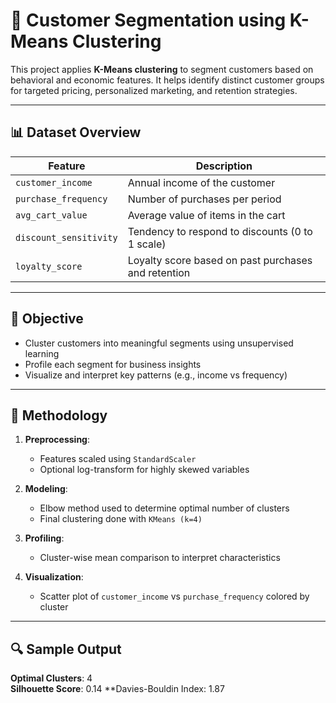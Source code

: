 # 👥 Customer Segmentation using K-Means Clustering

This project applies **K-Means clustering** to segment customers based on behavioral and economic features. It helps identify distinct customer groups for targeted pricing, personalized marketing, and retention strategies.

---

## 📊 Dataset Overview

| Feature               | Description                                             |
|------------------------|---------------------------------------------------------|
| `customer_income`      | Annual income of the customer                           |
| `purchase_frequency`   | Number of purchases per period                          |
| `avg_cart_value`       | Average value of items in the cart                      |
| `discount_sensitivity` | Tendency to respond to discounts (0 to 1 scale)         |
| `loyalty_score`        | Loyalty score based on past purchases and retention     |

---

## 🎯 Objective

- Cluster customers into meaningful segments using unsupervised learning
- Profile each segment for business insights
- Visualize and interpret key patterns (e.g., income vs frequency)

---

## 🔧 Methodology

1. **Preprocessing**:
   - Features scaled using `StandardScaler`
   - Optional log-transform for highly skewed variables

2. **Modeling**:
   - Elbow method used to determine optimal number of clusters
   - Final clustering done with `KMeans (k=4)`

3. **Profiling**:
   - Cluster-wise mean comparison to interpret characteristics

4. **Visualization**:
   - Scatter plot of `customer_income` vs `purchase_frequency` colored by cluster

---

## 🔍 Sample Output

**Optimal Clusters**: 4  
**Silhouette Score**: 0.14
**Davies-Bouldin Index: 1.87
